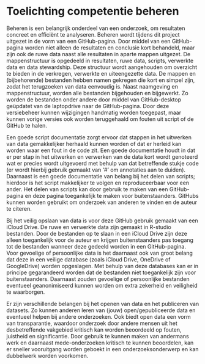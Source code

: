 # Toelichting competentie beheren

Beheren is een belangrijk onderdeel van een onderzoek, 
om resultaten concreet en efficiënt te analyseren. Beheren wordt tijdens dit project uitgezet in de vorm van een 
GitHub-pagina. Door middel van een GitHub-pagina worden niet alleen de resultaten en conclusie kort behandeld, 
maar zijn ook de ruwe data naast alle resultaten in aparte mappen uitgezet. De mappenstructuur is opgedeeld in resultaten,
ruwe data, scripts, verwerkte data en data stewardship. Deze structuur wordt aangehouden om overzicht te bieden in de 
verkregen, verwerkte en uiteengezette data. De mappen en (bijbehorende) bestanden hebben namen gekregen die kort en 
simpel zijn, zodat het terugzoeken van data eenvoudig is. Naast naamgeving en mappenstructuur, 
worden alle bestanden bijgehouden en bijgewerkt. Zo worden de bestanden onder andere door middel van GitHub-desktop 
geüpdatet van de laptopdrive naar de GitHub-pagina. Door deze versiebeheer kunnen wijzigingen handmatig worden toegepast, 
maar kunnen vorige versies ook worden teruggehaald om fouten uit script of de GitHub te halen. 

Een goede script documentatie zorgt ervoor dat stappen in het uitwerken van data gemakkelijker herhaald kunnen worden 
of dat er herleid kan worden waar een fout in de code zit. Een goede documentatie houdt in dat er per stap in het 
uitwerken en verwerken van de data kort wordt genoteerd wat er precies wordt uitgevoerd met behulp van dat betreffende 
stukje code (er wordt hierbij gebruik gemaakt van ‘#’ om annotaties aan te duiden). Daarnaast is een goede documentatie 
van belang bij het delen van scripts; hierdoor is het script makkelijker te volgen en reproduceerbaar voor een ander. 
Het delen van scripts kan door gebruik te maken van een GitHub-pagina en deze pagina toegankelijk te maken voor 
buitenstaanders. GitHubs kunnen worden gebruikt om onderzoek van anderen te vinden en de auteur te citeren. 

Bij het veilig opslaan van data is voor deze GitHub gebruik gemaakt van een iCloud Drive. 
De ruwe en verwerkte data zijn gemaakt in R-studio bestanden. Door de bestanden op te slaan in een iCloud Drive zijn 
deze alleen toegankelijk voor de auteur en krijgen buitenstaanders pas toegang tot de bestanden wanneer deze gedeeld 
worden in een GitHub-pagina. Voor gevoelige of persoonlijke data is het daarnaast ook van groot belang dat deze in een 
veilige database (zoals iCloud Drive, OneDrive of GoogleDrive) worden opgeslagen. Met behulp van deze databases kan er 
in principe gegarandeerd worden dat de bestanden niet toegankelijk zijn voor buitenstaanders. Daarnaast zouden gevoelige 
of persoonlijke bestanden eventueel geanonimiseerd kunnen worden om extra zekerheid en veiligheid te waarborgen. 

Er zijn verschillende belangen bij het openen van data en het publiceren van datasets. Zo kunnen anderen leren van 
(jouw) open/gepubliceerde data en eventueel helpen bij andere onderzoeken. Ook biedt open data een vorm van transparantie,
waardoor onderzoek door andere mensen uit het desbetreffende vakgebied kritisch kan worden beoordeeld op fouten, 
juistheid en significantie. Door gebruik te kunnen maken van andermans werk en daarnaast mede-onderzoeken kritisch te 
kunnen beoordelen, kan er sneller vooruitgang worden geboekt in een onderzoeksonderwerp en kan dubbelwerk worden 
voorkomen. 
